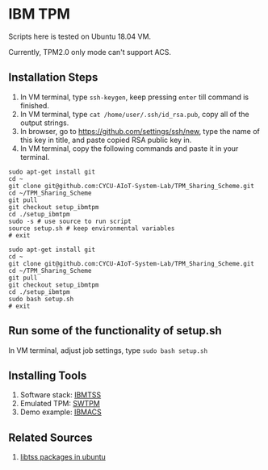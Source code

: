 # IBM TPM

Scripts here is tested on Ubuntu 18.04 VM.

Currently, TPM2.0 only mode can't support ACS.

## Installation Steps

1. In VM terminal, type ```ssh-keygen```, keep pressing ```enter``` till command is finished.
2. In VM terminal, type ```cat /home/user/.ssh/id_rsa.pub```, copy all of the output strings.
3. In browser, go to <https://github.com/settings/ssh/new>, type the name of this key in title, and paste copied RSA public key in.
4. In VM terminal, copy the following commands and paste it in your terminal.

``` Keep Environment Variable
sudo apt-get install git
cd ~
git clone git@github.com:CYCU-AIoT-System-Lab/TPM_Sharing_Scheme.git
cd ~/TPM_Sharing_Scheme
git pull
git checkout setup_ibmtpm
cd ./setup_ibmtpm
sudo -s # use source to run script
source setup.sh # keep environmental variables
# exit
```

``` Normal
sudo apt-get install git
cd ~
git clone git@github.com:CYCU-AIoT-System-Lab/TPM_Sharing_Scheme.git
cd ~/TPM_Sharing_Scheme
git pull
git checkout setup_ibmtpm
cd ./setup_ibmtpm
sudo bash setup.sh
# exit
```

## Run some of the functionality of setup.sh

In VM terminal, adjust job settings, type ```sudo bash setup.sh```

## Installing Tools

1. Software stack: [IBMTSS](https://github.com/kgoldman/ibmtss)
2. Emulated TPM: [SWTPM](https://github.com/stefanberger/swtpm)
3. Demo example: [IBMACS](https://github.com/kgoldman/acs)

## Related Sources

1. [libtss packages in ubuntu](https://packages.ubuntu.com/search?keywords=libtss&searchon=names)
